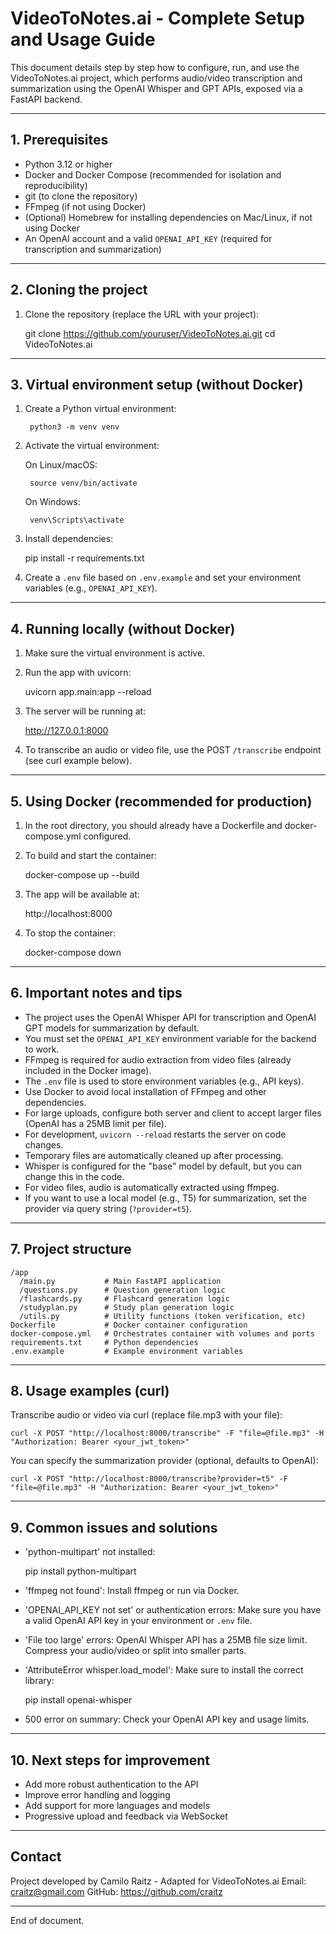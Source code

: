 # VideoToNotes.ai - Complete Setup and Usage Guide

This document details step by step how to configure, run, and use the VideoToNotes.ai project, 
which performs audio/video transcription and summarization using the OpenAI Whisper and GPT APIs, 
exposed via a FastAPI backend.

---

## 1. Prerequisites

- Python 3.12 or higher
- Docker and Docker Compose (recommended for isolation and reproducibility)
- git (to clone the repository)
- FFmpeg (if not using Docker)
- (Optional) Homebrew for installing dependencies on Mac/Linux, if not using Docker
- An OpenAI account and a valid `OPENAI_API_KEY` (required for transcription and summarization)

---

## 2. Cloning the project

1. Clone the repository (replace the URL with your project):

    git clone https://github.com/youruser/VideoToNotes.ai.git
    cd VideoToNotes.ai

---

## 3. Virtual environment setup (without Docker)

1. Create a Python virtual environment:

        python3 -m venv venv

2. Activate the virtual environment:

    On Linux/macOS:

        source venv/bin/activate

    On Windows:

        venv\Scripts\activate

3. Install dependencies:

    pip install -r requirements.txt

4. Create a `.env` file based on `.env.example` and set your environment variables (e.g., `OPENAI_API_KEY`).

---

## 4. Running locally (without Docker)

1. Make sure the virtual environment is active.
2. Run the app with uvicorn:

    uvicorn app.main:app --reload

3. The server will be running at:

    http://127.0.0.1:8000

4. To transcribe an audio or video file, use the POST `/transcribe` endpoint (see curl example below).

---

## 5. Using Docker (recommended for production)

1. In the root directory, you should already have a Dockerfile and docker-compose.yml configured.
2. To build and start the container:

    docker-compose up --build

3. The app will be available at:

    http://localhost:8000

4. To stop the container:

    docker-compose down

---

## 6. Important notes and tips

- The project uses the OpenAI Whisper API for transcription and OpenAI GPT models for summarization by default.
- You must set the `OPENAI_API_KEY` environment variable for the backend to work.
- FFmpeg is required for audio extraction from video files (already included in the Docker image).
- The `.env` file is used to store environment variables (e.g., API keys).
- Use Docker to avoid local installation of FFmpeg and other dependencies.
- For large uploads, configure both server and client to accept larger files (OpenAI has a 25MB limit per file).
- For development, `uvicorn --reload` restarts the server on code changes.
- Temporary files are automatically cleaned up after processing.
- Whisper is configured for the "base" model by default, but you can change this in the code.
- For video files, audio is automatically extracted using ffmpeg.
- If you want to use a local model (e.g., T5) for summarization, set the provider via query string (`?provider=t5`).

---

## 7. Project structure

    /app
      /main.py           # Main FastAPI application
      /questions.py      # Question generation logic
      /flashcards.py     # Flashcard generation logic
      /studyplan.py      # Study plan generation logic
      /utils.py          # Utility functions (token verification, etc)
    Dockerfile           # Docker container configuration
    docker-compose.yml   # Orchestrates container with volumes and ports
    requirements.txt     # Python dependencies
    .env.example         # Example environment variables

---

## 8. Usage examples (curl)

Transcribe audio or video via curl (replace file.mp3 with your file):

    curl -X POST "http://localhost:8000/transcribe" -F "file=@file.mp3" -H "Authorization: Bearer <your_jwt_token>"

You can specify the summarization provider (optional, defaults to OpenAI):

    curl -X POST "http://localhost:8000/transcribe?provider=t5" -F "file=@file.mp3" -H "Authorization: Bearer <your_jwt_token>"

---

## 9. Common issues and solutions

- 'python-multipart' not installed:

    pip install python-multipart

- 'ffmpeg not found':
  Install ffmpeg or run via Docker.

- 'OPENAI_API_KEY not set' or authentication errors:
  Make sure you have a valid OpenAI API key in your environment or `.env` file.

- 'File too large' errors:
  OpenAI Whisper API has a 25MB file size limit. Compress your audio/video or split into smaller parts.

- 'AttributeError whisper.load_model':
  Make sure to install the correct library:

    pip install openai-whisper

- 500 error on summary:
  Check your OpenAI API key and usage limits.

---

## 10. Next steps for improvement

- Add more robust authentication to the API
- Improve error handling and logging
- Add support for more languages and models
- Progressive upload and feedback via WebSocket

---

## Contact

Project developed by Camilo Raitz - Adapted for VideoToNotes.ai
Email: craitz@gmail.com
GitHub: https://github.com/craitz

---

End of document.